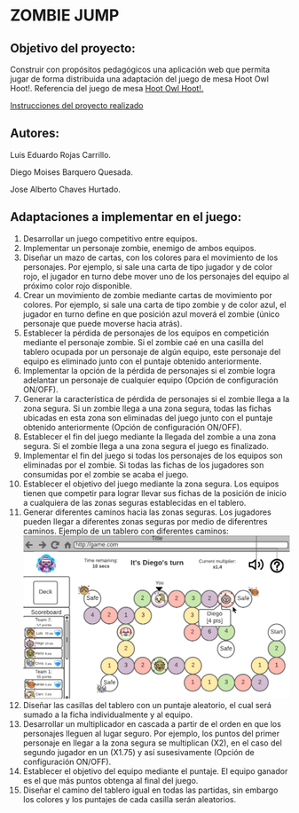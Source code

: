 # ZOMBIE JUMP

## Objetivo del proyecto: 
Construir con propósitos pedagógicos una aplicación web que permita jugar de forma distribuida una adaptación del juego de mesa Hoot Owl Hoot!.
Referencia del juego de mesa [Hoot Owl Hoot!.](https://www.amazon.com/-/es/Juego-mesa-cooperativo-Peaceable-Kingdom/dp/B004HVKAAI)  

[Instrucciones del proyecto realizado](http://jeisson.ecci.ucr.ac.cr/appweb/2021a/proyecto/)

## Autores:
Luis Eduardo Rojas Carrillo.  

Diego Moises Barquero Quesada.  

Jose Alberto Chaves Hurtado.  

## Adaptaciones a implementar en el juego:
1. Desarrollar un juego competitivo entre equipos.
2. Implementar un personaje zombie, enemigo de ambos equipos.
3. Diseñar un mazo de cartas, con los colores para el movimiento de los personajes. Por ejemplo, si sale una carta de tipo jugador y de color rojo, el jugador en turno debe mover uno de los personajes del equipo al próximo color rojo disponible.
4. Crear un movimiento de zombie mediante cartas de movimiento por colores. Por ejemplo, si sale una carta de tipo zombie y de color azul, el jugador en turno define en que posición azul moverá el zombie (único personaje que puede moverse hacia atrás).
5. Establecer la pérdida de personajes de los equipos en competición mediante el personaje zombie. Si el zombie caé en una casilla del tablero ocupada por un personaje de algún equipo, este personaje del equipo es eliminado junto con el puntaje obtenido anteriormente.
6. Implementar la opción de la pérdida de personajes si el zombie logra adelantar un personaje de cualquier equipo (Opción de configuración ON/OFF).
7. Generar la característica de pérdida de personajes si el zombie llega a la zona segura. Si un zombie llega a una zona segura, todas las fichas ubicadas en esta zona son eliminadas del juego junto con el puntaje obtenido anteriormente (Opción de configuración ON/OFF).
8. Establecer el fin del juego mediante la llegada del zombie a una zona segura. Si el zombie llega a una zona segura el juego es finalizado.
9. Implementar el fin del juego si todas los personajes de los equipos son eliminadas por el zombie. Si todas las fichas de los jugadores son consumidas por el zombie se acaba el juego.
10. Establecer el objetivo del juego mediante la zona segura. Los equipos tienen que competir para lograr llevar sus fichas de la posición de inicio a cualquiera de las zonas seguras establecidas en el tablero.
11. Generar diferentes caminos hacia las zonas seguras. Los jugadores pueden llegar a diferentes zonas seguras por medio de diferentres caminos.
Ejemplo de un tablero con diferentes caminos:
![EjemploTablero](tableroEjemplo.png)
12. Diseñar las casillas del tablero con un puntaje aleatorio, el cual será sumado a la ficha individualmente y al equipo.
14. Desarrollar un multiplicador en cascada a partir de el orden en que los personajes lleguen al lugar seguro. Por ejemplo, los puntos del primer personaje en llegar a la zona segura se multiplican (X2), en el caso del segundo jugador en un (X1.75) y así susesivamente (Opción de configuración ON/OFF).
15. Establecer el objetivo del equipo mediante el puntaje. El equipo ganador es el que más puntos obtenga al final del juego.
16. Diseñar el camino del tablero igual en todas las partidas, sin embargo los colores y los puntajes de cada casilla serán aleatorios.